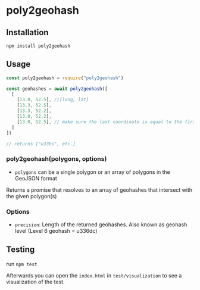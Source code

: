 # poly2geohash

## Installation

```
npm install poly2geohash
```

## Usage

```js
const poly2geohash = require("poly2geohash")

const geohashes = await poly2geohash([
  [
    [13.0, 52.5], //[long, lat]
    [13.3, 52.5],
    [13.3, 52.2],
    [13.0, 52.2],
    [13.0, 52.5], // make sure the last coordinate is equal to the first one
  ]
])

// returns ["u336s", etc.]
```

### poly2geohash(polygons, options)

* `polygons` can be a single polygon or an array of polygons in the GeoJSON format

Returns a promise that resolves to an array of geohashes that intersect with the given polygon(s)

### Options

* `precision`: Length of the returned geohashes. Also known as geohash level (Level 6 geohash = u336dc)

## Testing

run `npm test`

Afterwards you can open the `index.html` in `test/visualization` to see a visualization of the test.
